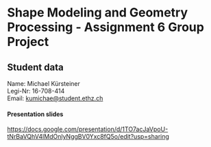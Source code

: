 # Shape Modeling and Geometry Processing - Assignment 6 Group Project

## Student data

Name: Michael Kürsteiner  
Legi-Nr: 16-708-414  
Email: kumichae@student.ethz.ch

#### Presentation slides
https://docs.google.com/presentation/d/1TO7acJaVpoU-tNrBaVQhV4lMdOnlyNggBV0Yxc8fQ5o/edit?usp=sharing

